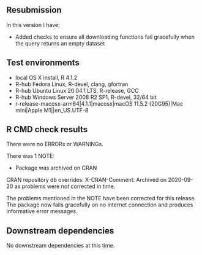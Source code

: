 ## Resubmission
In this version I have:

* Added checks to ensure all downloading functions fail gracefully when the query returns an empty dataset 

## Test environments
* local OS X install, R 4.1.2
* R-hub Fedora Linux, R-devel, clang, gfortran
* R-hub Ubuntu Linux 20.04.1 LTS, R-release, GCC
* R-hub Windows Server 2008 R2 SP1, R-devel, 32/64 bit
* r-release-macosx-arm64|4.1.1|macosx|macOS 11.5.2 (20G95)|Mac mini|Apple M1||en_US.UTF-8

## R CMD check results
There were no ERRORs or WARNINGs.

There was 1 NOTE:

* Package was archived on CRAN

CRAN repository db overrides:
  X-CRAN-Comment: Archived on 2020-09-20 as problems were not corrected
    in time.
    
  The problems mentioned in the NOTE have been corrected for this release. The package now fails gracefully on no internet connection and produces informative error messages.

## Downstream dependencies
No downstream dependencies at this time.